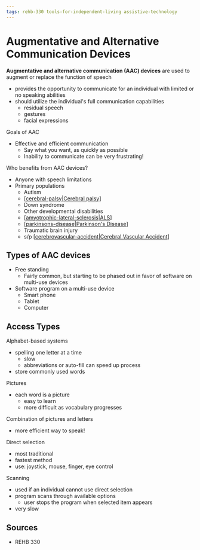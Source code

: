 ```yaml
---
tags: rehb-330 tools-for-independent-living assistive-technology
---
```


# Augmentative and Alternative Communication Devices

**Augmentative and alternative communication (AAC) devices** are used to augment or replace the function of speech

- provides the opportunity to communicate for an individual with limited or no speaking abilities
- should utilize the individual's full communication capabilities
  - residual speech
  - gestures
  - facial expressions

Goals of AAC

- Effective and efficient communication
  - Say what you want, as quickly as possible
  - Inability to communicate can be very frustrating!

Who benefits from AAC devices?

- Anyone with speech limitations
- Primary populations
  - Autism
  - [[cerebral-palsy|Cerebral palsy]]
  - Down syndrome
  - Other developmental disabilities
  - [[amyotrophic-lateral-sclerosis|ALS]]
  - [[parkinsons-disease|Parkinson's Disease]]
  - Traumatic brain injury
  - s/p [[cerebrovascular-accident|Cerebral Vascular Accident]]

## Types of AAC devices

- Free standing
  - Fairly common, but starting to be phased out in favor of software on multi-use devices
- Software program on a multi-use device
  - Smart phone
  - Tablet
  - Computer

## Access Types

Alphabet-based systems

- spelling one letter at a time
  - slow
  - abbreviations or auto-fill can speed up process
- store commonly used words

Pictures

- each word is a picture
  - easy to learn
  - more difficult as vocabulary progresses

Combination of pictures and letters

- more efficient way to speak!

Direct selection

- most traditional
- fastest method
- use: joystick, mouse, finger, eye control

Scanning

- used if an individual cannot use direct selection
- program scans through available options
  - user stops the program when selected item appears
- very slow

## Sources

- REHB 330

[//begin]: # "Autogenerated link references for markdown compatibility"
[cerebral-palsy|Cerebral palsy]: cerebral-palsy "Cerebral Palsy"
[amyotrophic-lateral-sclerosis|ALS]: amyotrophic-lateral-sclerosis "Amyotrophic Lateral Sclerosis (ALS)"
[parkinsons-disease|Parkinson's Disease]: parkinsons-disease "Parkinson's disease"
[cerebrovascular-accident|Cerebral Vascular Accident]: cerebrovascular-accident "Cerebrovascular accident (stroke)"
[//end]: # "Autogenerated link references"
